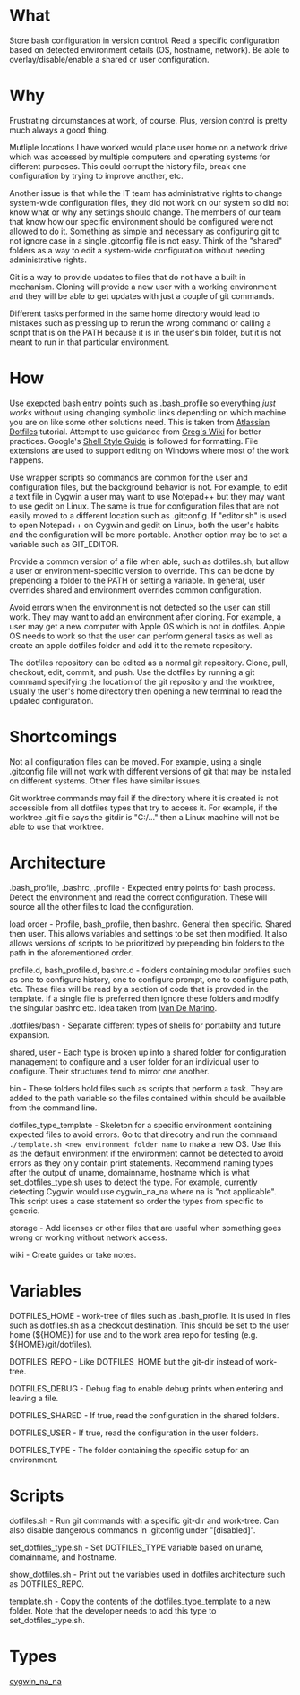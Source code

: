 # What

Store bash configuration in version control. Read a specific configuration based on detected environment details (OS, hostname, network). Be able to overlay/disable/enable a shared or user configuration.

# Why

Frustrating circumstances at work, of course. Plus, version control is pretty much always a good thing.

Mutliple locations I have worked would place user home on a network drive which was accessed by multiple computers and operating systems for different purposes. This could corrupt the history file, break one configuration by trying to improve another, etc.

Another issue is that while the IT team has administrative rights to change system-wide configuration files, they did not work on our system so did not know what or why any settings should change. The members of our team that know how our specific environment should be configured were not allowed to do it. Something as simple and necessary as configuring git to not ignore case in a single .gitconfig file is not easy. Think of the "shared" folders as a way to edit a system-wide configuration without needing administrative rights.

Git is a way to provide updates to files that do not have a built in mechanism. Cloning will provide a new user with a working environment and they will be able to get updates with just a couple of git commands.

Different tasks performed in the same home directory would lead to mistakes such as pressing up to rerun the wrong command or calling a script that is on the PATH because it is in the user's bin folder, but it is not meant to run in that particular environment.

# How

Use exepcted bash entry points such as .bash_profile so everything _just works_ without using changing symbolic links depending on which machine you are on like some other solutions need. This is taken from [Atlassian Dotfiles](https://www.atlassian.com/git/tutorials/dotfiles) tutorial. Attempt to use guidance from [Greg's Wiki](https://mywiki.wooledge.org/) for better practices. Google's [Shell Style Guide](https://google.github.io/styleguide/shellguide.html) is followed for formatting. File extensions are used to support editing on Windows where most of the work happens. 

Use wrapper scripts so commands are common for the user and configuration files, but the background behavior is not. For example, to edit a text file in Cygwin a user may want to use Notepad++ but they may want to use gedit on Linux. The same is true for configuration files that are not easily moved to a different location such as .gitconfig. If "editor.sh" is used to open Notepad++ on Cygwin and gedit on Linux, both the user's habits and the configuration will be more portable. Another option may be to set a variable such as GIT_EDITOR.

Provide a common version of a file when able, such as dotfiles.sh, but allow a user or environment-specific version to override. This can be done by prepending a folder to the PATH or setting a variable. In general, user overrides shared and environment overrides common configuration.

Avoid errors when the environment is not detected so the user can still work. They may want to add an environment after cloning. For example, a user may get a new computer with Apple OS which is not in dotfiles. Apple OS needs to work so that the user can perform general tasks as well as create an apple dotfiles folder and add it to the remote repository.

The dotfiles repository can be edited as a normal git repository. Clone, pull, checkout, edit, commit, and push. Use the dotfiles by running a git command specifying the location of the git repository and the worktree, usually the user's home directory then opening a new terminal to read the updated configuration.

# Shortcomings

Not all configuration files can be moved. For example, using a single .gitconfig file will not work with different versions of git that may be installed on different systems. Other files have similar issues.

Git worktree commands may fail if the directory where it is created is not accessible from all dotfiles types that try to access it. For example, if the worktree .git file says the gitdir is "C:/..." then a Linux machine will not be able to use that worktree.

# Architecture

.bash_profile, .bashrc, .profile - Expected entry points for bash process. Detect the environment and read the correct configuration. These will source all the other files to load the configuration.

load order - Profile, bash_profile, then bashrc. General then specific. Shared then user. This allows variables and settings to be set then modified. It also allows versions of scripts to be prioritized by prepending bin folders to the path in the aforementioned order.

profile.d, bash_profile.d, bashrc.d - folders containing modular profiles such as one to configure history, one to configure prompt, one to configure path, etc. These files will be read by a section of code that is provded in the template. If a single file is preferred then ignore these folders and modify the singular bashrc etc. Idea taken from [Ivan De Marino](https://github.com/detro/.bashrc.d).

.dotfiles/bash - Separate different types of shells for portabilty and future expansion.

shared, user - Each type is broken up into a shared folder for configuration management to configure and a user folder for an individual user to configure. Their structures tend to mirror one another.

bin - These folders hold files such as scripts that perform a task. They are added to the path variable so the files contained within should be available from the command line.

dotfiles_type_template - Skeleton for a specific environment containing expected files to avoid errors. Go to that direcotry and run the command `./template.sh <new environment folder name` to make a new OS. Use this as the default environment if the environment cannot be detected to avoid errors as they only contain print statements. Recommend naming types after the output of uname, domainname, hostname which is what set_dotfiles_type.sh uses to detect the type. For example, currently detecting Cygwin would use cygwin_na_na where na is "not applicable". This script uses a case statement so order the types from specific to generic.

storage - Add licenses or other files that are useful when something goes wrong or working without network access.

wiki - Create guides or take notes.

# Variables 

DOTFILES_HOME - work-tree of files such as .bash_profile. It is used in files such as dotfiles.sh as a checkout destination. This should be set to the user home (${HOME}) for use and to the work area repo for testing (e.g. ${HOME}/git/dotfiles).

DOTFILES_REPO - Like DOTFILES_HOME but the git-dir instead of work-tree.

DOTFILES_DEBUG - Debug flag to enable debug prints when entering and leaving a file.

DOTFILES_SHARED - If true, read the configuration in the shared folders.

DOTFILES_USER - If true, read the configuration in the user folders.

DOTFILES_TYPE - The folder containing the specific setup for an environment.

# Scripts

dotfiles.sh - Run git commands with a specific git-dir and work-tree. Can also disable dangerous commands in .gitconfig under "[disabled]".

set_dotfiles_type.sh - Set DOTFILES_TYPE variable based on uname, domainname, and hostname.

show_dotfiles.sh - Print out the variables used in dotfiles architecture such as DOTFILES_REPO.

template.sh - Copy the contents of the dotfiles_type_template to a new folder. Note that the developer needs to add this type to set_dotfiles_type.sh.

# Types

[cygwin_na_na](cygwin_na_na.md)
